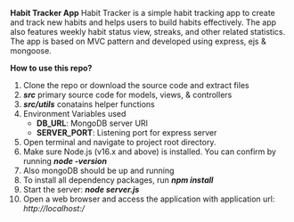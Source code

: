 **Habit Tracker App**
Habit Tracker is a simple habit tracking app to create and track new habits and helps users to build habits effectively. The app also features weekly habit status view, streaks, and other related statistics.
The app is based on MVC pattern and developed using express, ejs & mongoose.

**How to use this repo?**
1. Clone the repo or download the source code and extract files
2. **_src_** primary source code for models, views, & controllers
3. **_src/utils_** conatains helper functions
4. Environment Variables used
    - **DB_URL**: MongoDB server URI
    - **SERVER_PORT**: Listening port for express server
5. Open terminal and navigate to project root directory.
6. Make sure Node.js (v16.x and above) is installed. You can confirm by running **_node -version_**
7. Also mongoDB should be up and running
8. To install all dependency packages, run **_npm install_**
9. Start the server: **_node server.js_**
10. Open a web browser and access the application with application url: _http://localhost:<port>/_
